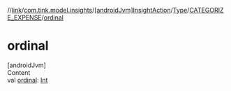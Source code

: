 //[link](../../../../index.md)/[com.tink.model.insights](../../../index.md)/[[androidJvm]InsightAction](../../index.md)/[Type](../index.md)/[CATEGORIZE_EXPENSE](index.md)/[ordinal](ordinal.md)



# ordinal  
[androidJvm]  
Content  
val [ordinal](ordinal.md): [Int](https://kotlinlang.org/api/latest/jvm/stdlib/kotlin/-int/index.html)  



